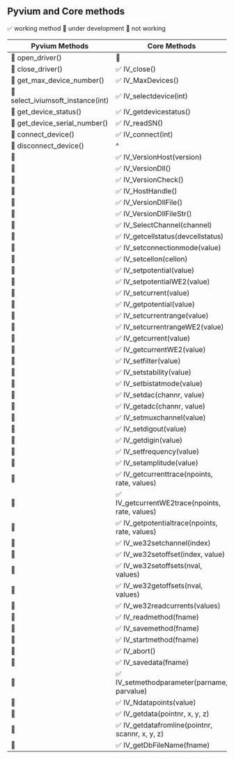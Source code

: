 ## Pyvium and Core methods
:white_check_mark: working method
:small_orange_diamond: under development
:no_entry_sign: not working

| Pyvium Methods  | Core Methods |
| ------------- | ------- |
| :small_orange_diamond: open_driver() | :small_orange_diamond:  |  :white_check_mark: IV_open()| 
| :small_orange_diamond: close_driver()  | :white_check_mark: IV_close()|
| :small_orange_diamond: get_max_device_number()   | :white_check_mark: IV_MaxDevices()|
| :small_orange_diamond: select_iviumsoft_instance(int)   | :white_check_mark: IV_selectdevice(int)|
| :small_orange_diamond: get_device_status() | :white_check_mark: IV_getdevicestatus()|
| :small_orange_diamond: get_device_serial_number()  | :white_check_mark: IV_readSN()|
|  :small_orange_diamond: connect_device()  | :white_check_mark: IV_connect(int)|
| :small_orange_diamond: disconnect_device() | ^ |
| :small_orange_diamond:  |  :white_check_mark: IV_VersionHost(version)|
| :small_orange_diamond:  |  :white_check_mark: IV_VersionDll()|
| :small_orange_diamond:  |  :white_check_mark: IV_VersionCheck()|
| :small_orange_diamond:  |  :white_check_mark: IV_HostHandle()|
| :small_orange_diamond:  |  :white_check_mark: IV_VersionDllFile()|
| :small_orange_diamond:  |  :white_check_mark: IV_VersionDllFileStr()|
| :small_orange_diamond:  |  :white_check_mark: IV_SelectChannel(channel)|
| :small_orange_diamond:  |  :white_check_mark: IV_getcellstatus(devcellstatus)|
| :small_orange_diamond:  |  :white_check_mark: IV_setconnectionmode(value)|
| :small_orange_diamond:  |  :white_check_mark: IV_setcellon(cellon)|
| :small_orange_diamond:  |  :white_check_mark: IV_setpotential(value)|
| :small_orange_diamond:  |  :white_check_mark: IV_setpotentialWE2(value)|
| :small_orange_diamond:  |  :white_check_mark: IV_setcurrent(value)|
| :small_orange_diamond:  |  :white_check_mark: IV_getpotential(value)|
| :small_orange_diamond:  |  :white_check_mark: IV_setcurrentrange(value)|
| :small_orange_diamond:  |  :white_check_mark: IV_setcurrentrangeWE2(value)|
| :small_orange_diamond:  |  :white_check_mark: IV_getcurrent(value)|
| :small_orange_diamond:  |  :white_check_mark: IV_getcurrentWE2(value)|
| :small_orange_diamond:  |  :white_check_mark: IV_setfilter(value)|
| :small_orange_diamond:  |  :white_check_mark: IV_setstability(value)|
| :small_orange_diamond:  |  :white_check_mark: IV_setbistatmode(value)|
| :small_orange_diamond:  |  :white_check_mark: IV_setdac(channr, value)|
| :small_orange_diamond:  |  :white_check_mark: IV_getadc(channr, value)|
| :small_orange_diamond:  |  :white_check_mark: IV_setmuxchannel(value)|
| :small_orange_diamond:  |  :white_check_mark: IV_setdigout(value)|
| :small_orange_diamond:  |  :white_check_mark: IV_getdigin(value)|
| :small_orange_diamond:  |  :white_check_mark: IV_setfrequency(value)|
| :small_orange_diamond:  |  :white_check_mark: IV_setamplitude(value)|
| :small_orange_diamond:  |  :white_check_mark: IV_getcurrenttrace(npoints, rate, values)|
| :small_orange_diamond:  |  :white_check_mark: IV_getcurrentWE2trace(npoints, rate, values)|
| :small_orange_diamond:  |  :white_check_mark: IV_getpotentialtrace(npoints, rate, values)|
| :small_orange_diamond:  |  :white_check_mark: IV_we32setchannel(index)|
| :small_orange_diamond:  |  :white_check_mark: IV_we32setoffset(index, value)|
| :small_orange_diamond:  |  :white_check_mark: IV_we32setoffsets(nval, values)|
| :small_orange_diamond:  |  :white_check_mark: IV_we32getoffsets(nval, values)|
| :small_orange_diamond:  |  :white_check_mark: IV_we32readcurrents(values)|
| :small_orange_diamond:  |  :white_check_mark: IV_readmethod(fname)|
| :small_orange_diamond:  |  :white_check_mark: IV_savemethod(fname)|
| :small_orange_diamond:  |  :white_check_mark: IV_startmethod(fname)|
| :small_orange_diamond:  |  :white_check_mark: IV_abort()|
| :small_orange_diamond:  |  :white_check_mark: IV_savedata(fname)|
| :small_orange_diamond:  |  :white_check_mark: IV_setmethodparameter(parname, parvalue)|
| :small_orange_diamond:  |  :white_check_mark: IV_Ndatapoints(value)|
| :small_orange_diamond:  |  :white_check_mark: IV_getdata(pointnr, x, y, z)|
| :small_orange_diamond:  |  :white_check_mark: IV_getdatafromline(pointnr, scannr, x, y, z)|
| :small_orange_diamond:  |  :white_check_mark: IV_getDbFileName(fname)|